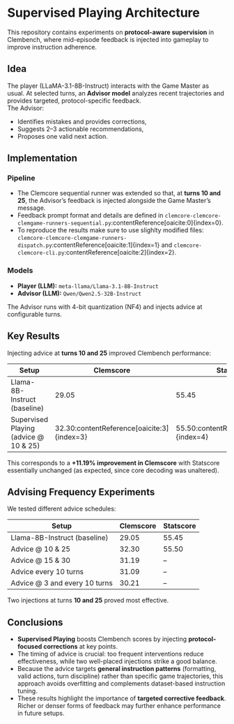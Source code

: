 # Supervised Playing Architecture

This repository contains experiments on **protocol-aware supervision** in Clembench, where mid-episode feedback is injected into gameplay to improve instruction adherence.

## Idea

The player (LLaMA-3.1-8B-Instruct) interacts with the Game Master as usual. At selected turns, an **Advisor model** analyzes recent trajectories and provides targeted, protocol-specific feedback.  
The Advisor:
- Identifies mistakes and provides corrections,
- Suggests 2–3 actionable recommendations,
- Proposes one valid next action.

## Implementation

### Pipeline
- The Clemcore sequential runner was extended so that, at **turns 10 and 25**, the Advisor’s feedback is injected alongside the Game Master’s message.  
- Feedback prompt format and details are defined in `clemcore-clemcore-clemgame-runners-sequential.py`:contentReference[oaicite:0]{index=0}.  
- To reproduce the results make sure to use slighlty modified files: `clemcore-clemcore-clemgame-runners-dispatch.py`:contentReference[oaicite:1]{index=1} and  `clemcore-clemcore-cli.py`:contentReference[oaicite:2]{index=2}.  

### Models
- **Player (LLM):** `meta-llama/Llama-3.1-8B-Instruct`  
- **Advisor (LLM):** `Qwen/Qwen2.5-32B-Instruct`  

The Advisor runs with 4-bit quantization (NF4) and injects advice at configurable turns.

## Key Results

Injecting advice at **turns 10 and 25** improved Clembench performance:

| Setup                                        | Clemscore | Statscore |
|----------------------------------------------|-----------|-----------|
| Llama-8B-Instruct (baseline)                 | 29.05     | 55.45     |
| Supervised Playing (advice @ 10 & 25)        | 32.30:contentReference[oaicite:3]{index=3} | 55.50:contentReference[oaicite:4]{index=4} |

This corresponds to a **+11.19% improvement in Clemscore** with Statscore essentially unchanged (as expected, since core decoding was unaltered).

## Advising Frequency Experiments

We tested different advice schedules:

| Setup                                        | Clemscore | Statscore |
|----------------------------------------------|-----------|-----------|
| Llama-8B-Instruct (baseline)                 | 29.05     | 55.45     |
| Advice @ 10 & 25                             | 32.30     | 55.50     |
| Advice @ 15 & 30                             | 31.19     | –         |
| Advice every 10 turns                        | 31.09     | –         |
| Advice @ 3 and every 10 turns                | 30.21     | –         |

Two injections at turns **10 and 25** proved most effective.

## Conclusions

- **Supervised Playing** boosts Clembench scores by injecting **protocol-focused corrections** at key points.  
- The timing of advice is crucial: too frequent interventions reduce effectiveness, while two well-placed injections strike a good balance.  
- Because the advice targets **general instruction patterns** (formatting, valid actions, turn discipline) rather than specific game trajectories, this approach avoids overfitting and complements dataset-based instruction tuning.  
- These results highlight the importance of **targeted corrective feedback**. Richer or denser forms of feedback may further enhance performance in future setups.

